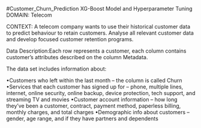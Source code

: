  #Customer_Churn_Prediction
XG-Boost Model and Hyperparameter Tuning
DOMAIN: Telecom

CONTEXT: A  telecom  company  wants  to  use  their  historical  customer  data  to  predict  behaviour  to  retain  customers. Analyse  all relevant customer data and develop focused customer retention programs.

Data Description:Each  row  represents  a  customer,  each  column  contains  customer’s  attributes  described  on  the  column  Metadata.

The data set includes information about:

•Customers who left within the last month – the column is called Churn
•Services that each customer has signed up for – phone, multiple lines, internet, online security, online backup, device protection, tech support, and streaming TV and movies
•Customer account information – how long they’ve been a customer, contract, payment method, paperless billing, monthly charges, and total charges
•Demographic info about customers – gender, age range, and if they have partners and dependents



